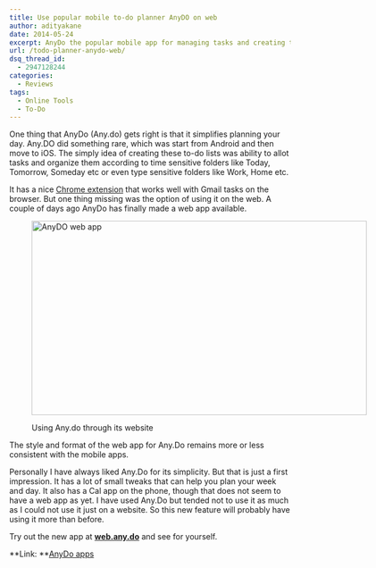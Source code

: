 ```yaml
---
title: Use popular mobile to-do planner AnyDO on web
author: adityakane
date: 2014-05-24
excerpt: AnyDo the popular mobile app for managing tasks and creating to-do lists now can be used on the web on a browser.
url: /todo-planner-anydo-web/
dsq_thread_id:
  - 2947128244
categories:
  - Reviews
tags:
  - Online Tools
  - To-Do
---
```

One thing that AnyDo (Any.do) gets right is that it simplifies planning your day. Any.DO did something rare, which was start from Android and then move to iOS. The simply idea of creating these to-do lists was ability to allot tasks and organize them according to time sensitive folders like Today, Tomorrow, Someday etc or even type sensitive folders like Work, Home etc.

It has a nice <a href="https://chrome.google.com/webstore/detail/anydo-extension/kdadialhpiikehpdeejjeiikopddkjem" onclick="_gaq.push(['_trackEvent', 'outbound-article', 'https://chrome.google.com/webstore/detail/anydo-extension/kdadialhpiikehpdeejjeiikopddkjem', 'Chrome extension']);" >Chrome extension</a> that works well with Gmail tasks on the browser. But one thing missing was the option of using it on the web. A couple of days ago AnyDo has finally made a web app available.<figure id="attachment_80615" style="width: 600px;" class="wp-caption aligncenter">

[<img class="wp-image-80615 size-medium" src="http://cdn.devilsworkshop.org/files/2014/05/AnyDO-web-app-600x348.png" alt="AnyDO web app" width="600" height="348" />][1]<figcaption class="wp-caption-text">Using Any.do through its website</figcaption></figure> 

The style and format of the web app for Any.Do remains more or less consistent with the mobile apps.

Personally I have always liked Any.Do for its simplicity. But that is just a first impression. It has a lot of small tweaks that can help you plan your week and day. It also has a Cal app on the phone, though that does not seem to have a web app as yet. I have used Any.Do but tended not to use it as much as I could not use it just on a website. So this new feature will probably have using it more than before.

Try out the new app at <a href="http://web.any.do" onclick="_gaq.push(['_trackEvent', 'outbound-article', 'http://web.any.do', 'web.any.do']);" ><strong>web.any.do</strong></a> and see for yourself.

**Link: **<a href="http://any.do" onclick="_gaq.push(['_trackEvent', 'outbound-article', 'http://any.do', 'AnyDo apps']);" >AnyDo apps</a>

 [1]: http://cdn.devilsworkshop.org/files/2014/05/AnyDO-web-app.png
